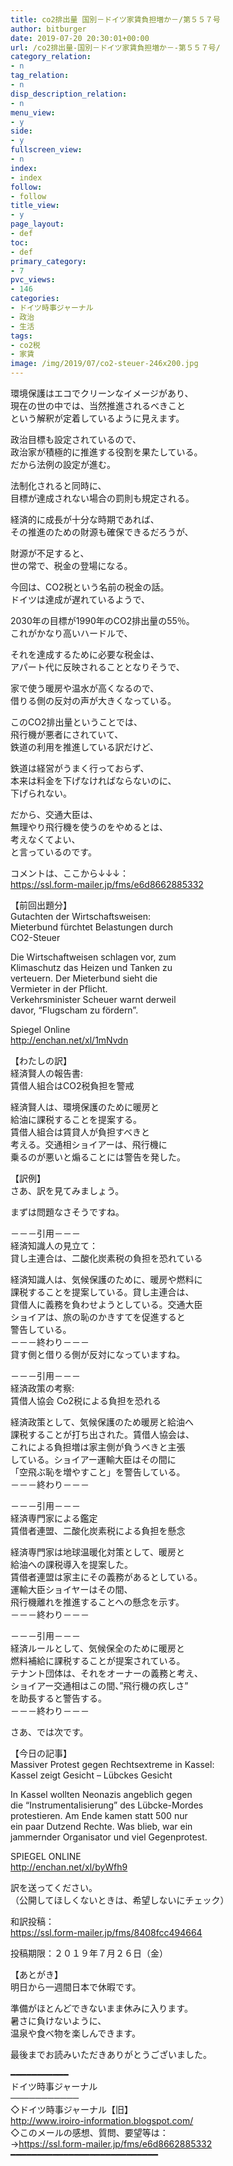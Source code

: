```yaml
---
title: co2排出量 国別－ドイツ家賃負担増か－/第５５７号
author: bitburger
date: 2019-07-20 20:30:01+00:00
url: /co2排出量-国別－ドイツ家賃負担増か－-第５５７号/
category_relation:
- n
tag_relation:
- n
disp_description_relation:
- n
menu_view:
- y
side:
- y
fullscreen_view:
- n
index:
- index
follow:
- follow
title_view:
- y
page_layout:
- def
toc:
- def
primary_category:
- 7
pvc_views:
- 146
categories:
- ドイツ時事ジャーナル
- 政治
- 生活
tags:
- co2税
- 家賃
image: /img/2019/07/co2-steuer-246x200.jpg
---
```

環境保護はエコでクリーンなイメージがあり、  
現在の世の中では、当然推進されるべきこと  
という解釈が定着しているように見えます。

政治目標も設定されているので、  
政治家が積極的に推進する役割を果たしている。  
だから法例の設定が進む。

法制化されると同時に、  
目標が達成されない場合の罰則も規定される。

経済的に成長が十分な時期であれば、  
その推進のための財源も確保できるだろうが、

財源が不足すると、  
世の常で、税金の登場になる。

今回は、CO2税という名前の税金の話。  
ドイツは達成が遅れているようで、

2030年の目標が1990年のCO2排出量の55％。  
これがかなり高いハードルで、

それを達成するために必要な税金は、  
アパート代に反映されることとなりそうで、

家で使う暖房や温水が高くなるので、  
借りる側の反対の声が大きくなっている。

このCO2排出量ということでは、  
飛行機が悪者にされていて、  
鉄道の利用を推進している訳だけど、

鉄道は経営がうまく行っておらず、  
本来は料金を下げなければならないのに、  
下げられない。

だから、交通大臣は、  
無理やり飛行機を使うのをやめるとは、  
考えなくてよい、  
と言っているのです。

  
コメントは、ここから↓↓↓：  
<https://ssl.form-mailer.jp/fms/e6d8662885332>

【前回出題分】  
Gutachten der Wirtschaftsweisen:  
Mieterbund fürchtet Belastungen durch  
CO2-Steuer

Die Wirtschaftweisen schlagen vor, zum  
Klimaschutz das Heizen und Tanken zu  
verteuern. Der Mieterbund sieht die  
Vermieter in der Pflicht.  
Verkehrsminister Scheuer warnt derweil  
davor, &#8220;Flugscham zu fördern&#8221;.

Spiegel Online  
<http://enchan.net/xl/1mNvdn>

【わたしの訳】  
経済賢人の報告書:  
賃借人組合はCO2税負担を警戒

経済賢人は、環境保護のために暖房と  
給油に課税することを提案する。  
賃借人組合は賃貸人が負担すべきと  
考える。交通相ショイアーは、飛行機に  
乗るのが悪いと煽ることには警告を発した。

  
【訳例】  
さあ、訳を見てみましょう。

まずは問題なさそうですね。

－－－引用－－－  
経済知識人の見立て：  
貸し主連合は、二酸化炭素税の負担を恐れている

経済知識人は、気候保護のために、暖房や燃料に  
課税することを提案している。貸し主連合は、  
貸借人に義務を負わせようとしている。交通大臣  
ショイアは、旅の恥のかきすてを促進すると  
警告している。  
－－－終わり－－－  
貸す側と借りる側が反対になっていますね。

－－－引用－－－  
経済政策の考察:  
賃借人協会 Co2税による負担を恐れる

経済政策として、気候保護のため暖房と給油へ  
課税することが打ち出された。賃借人協会は、  
これによる負担増は家主側が負うべきと主張  
している。ショイアー運輸大臣はその間に  
「空飛ぶ恥を増やすこと」を警告している。  
－－－終わり－－－

－－－引用－－－  
経済専門家による鑑定  
賃借者連盟、二酸化炭素税による負担を懸念

経済専門家は地球温暖化対策として、暖房と  
給油への課税導入を提案した。  
賃借者連盟は家主にその義務があるとしている。  
運輸大臣ショイヤーはその間、  
飛行機離れを推進することへの懸念を示す。  
－－－終わり－－－

－－－引用－－－  
経済ルールとして、気候保全のために暖房と  
燃料補給に課税することが提案されている。  
テナント団体は、それをオーナーの義務と考え、  
ショイアー交通相はこの間、”飛行機の疚しさ”  
を助長すると警告する。  
－－－終わり－－－

  
さあ、では次です。

【今日の記事】  
Massiver Protest gegen Rechtsextreme in Kassel:  
Kassel zeigt Gesicht &#8211; Lübckes Gesicht

In Kassel wollten Neonazis angeblich gegen  
die &#8220;Instrumentalisierung&#8221; des Lübcke-Mordes  
protestieren. Am Ende kamen statt 500 nur  
ein paar Dutzend Rechte. Was blieb, war ein  
jammernder Organisator und viel Gegenprotest.

SPIEGEL ONLINE  
<http://enchan.net/xl/byWfh9>

訳を送ってください。  
（公開してほしくないときは、希望しないにチェック）

和訳投稿：  
 <https://ssl.form-mailer.jp/fms/8408fcc494664>

投稿期限：２０１９年７月２６日（金）

【あとがき】  
明日から一週間日本で休暇です。

準備がほとんどできないまま休みに入ります。  
暑さに負けないように、  
温泉や食べ物を楽しんできます。

  
最後までお読みいただきありがとうございました。

━━━━━━━━━━━  
ドイツ時事ジャーナル  
───────────  
◇ドイツ時事ジャーナル【旧】  
<http://www.iroiro-information.blogspot.com/>  
◇このメールの感想、質問、要望等は：  
-><https://ssl.form-mailer.jp/fms/e6d8662885332>  
━━━━━━━━━━━━━━━━━━━━━━━━━━━━
